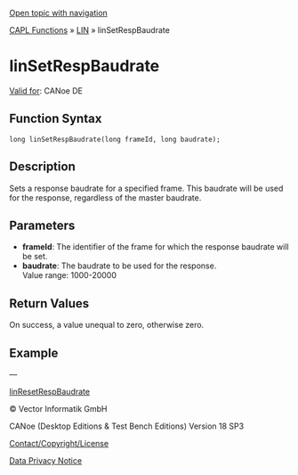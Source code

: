[Open topic with navigation](../../../../../CANoeDEFamily.htm#Topics/CAPLFunctions/LIN/Functions/CAPLfunctionLINSetRespBaudrate.md)

[CAPL Functions](../../CAPLfunctions.md) » [LIN](../CAPLfunctionsLINOverview.md) » linSetRespBaudrate

# linSetRespBaudrate

[Valid for](../../../Shared/FeatureAvailability.md):  CANoe DE

## Function Syntax

```
long linSetRespBaudrate(long frameId, long baudrate);
```

## Description

Sets a response baudrate for a specified frame. This baudrate will be used for the response, regardless of the master baudrate.

## Parameters

- **frameId**: The identifier of the frame for which the response baudrate will be set.
- **baudrate**: The baudrate to be used for the response.  
  Value range: 1000-20000

## Return Values

On success, a value unequal to zero, otherwise zero.

## Example

—

[linResetRespBaudrate](CAPLfunctionLINResetRespBaudrate.md)

© Vector Informatik GmbH

CANoe (Desktop Editions & Test Bench Editions) Version 18 SP3

[Contact/Copyright/License](../../../Shared/ContactCopyrightLicense.md)

[Data Privacy Notice](https://www.vector.com/int/en/company/get-info/privacy-policy/)